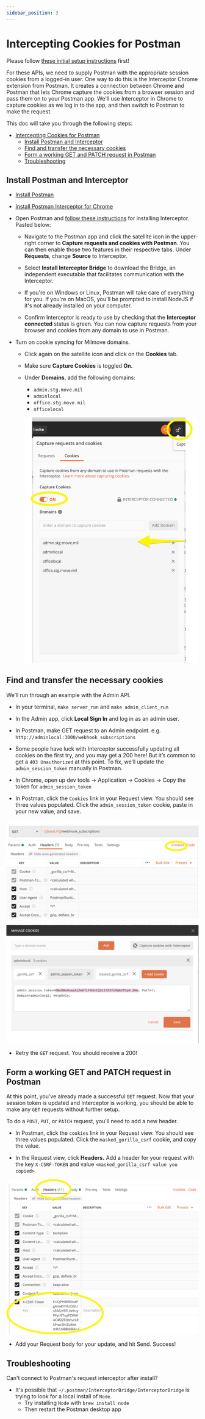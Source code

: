 ```yaml
---
sidebar_position: 3
---
```


# Intercepting Cookies for Postman

Please follow [these initial setup instructions](setting-up-postman.md) first!

For these APIs, we need to supply Postman with the appropriate session cookies from a logged-in user. One way to do this is the Interceptor Chrome extension from Postman. It creates a connection between Chrome and Postman that lets Chrome capture the cookies from a browser session and pass them on to your Postman app. We'll use Interceptor in Chrome to capture cookies as we log in to the app, and then switch to Postman to make the request.

This doc will take you through the following steps:

- [Intercepting Cookies for Postman](#intercepting-cookies-for-postman)
  - [Install Postman and Interceptor](#install-postman-and-interceptor)
  - [Find and transfer the necessary cookies](#find-and-transfer-the-necessary-cookies)
  - [Form a working GET and PATCH request in Postman](#form-a-working-get-and-patch-request-in-postman)
  - [Troubleshooting](#troubleshooting)

## Install Postman and Interceptor

- [Install Postman](https://www.postman.com/)  

- [Install Postman Interceptor for Chrome](https://chrome.google.com/webstore/detail/postman-interceptor/aicmkgpgakddgnaphhhpliifpcfhicfo?hl=en)
- Open Postman and [follow these instructions](https://learning.postman.com/docs/sending-requests/capturing-request-data/interceptor/#installing-interceptor) for installing Interceptor. Pasted below:
  - Navigate to the Postman app and click the satellite icon in the upper-right corner to **Capture requests and cookies with Postman**. You can then enable those two features in their respective tabs. Under **Requests**, change **Source** to Interceptor.

  - Select **Install Interceptor Bridge** to download the Bridge, an independent executable that facilitates communication with the Interceptor.

  - If you're on Windows or Linux, Postman will take care of everything for you. If you're on MacOS, you'll be prompted to install NodeJS if it's not already installed on your computer.

  - Confirm Interceptor is ready to use by checking that the **Interceptor connected** status is green. You can now capture requests from your browser and cookies from any domain to use in Postman.

- Turn on cookie syncing for Milmove domains.
  - Click again on the satellite icon and click on the **Cookies** tab.
  - Make sure **Capture Cookies** is toggled **On.**
  - Under **Domains**, add the following domains:
    - `admin.stg.move.mil`
    - `adminlocal`
    - `office.stg.move.mil`
    - `officelocal`

    ![Screenshot of Postman Interceptor settings](/img/postman/postman_interceptor_add_domains.jpg)

## Find and transfer the necessary cookies

We’ll run through an example with the Admin API.

- In your terminal, `make server_run` and `make admin_client_run`  

- In the Admin app, click **Local Sign In** and log in as an admin user.  

- In Postman, make GET request to an Admin endpoint. e.g. `http://adminlocal:3000/webhook_subscriptions`

- Some people have luck with Interceptor successfully updating all cookies on the first try, and you may get a 200 here! But it’s common to get a `403 Unauthorized` at this point. To fix, we’ll update the `admin_session_token` manually in Postman.

- In Chrome, open up dev tools -> Application -> Cookies -> Copy the token for `admin_session_token`

- In Postman, click the `Cookies` link in your Request view. You should see three values populated. Click the `admin_session_token` cookie, paste in your new value, and save.  

![Screenshot of Cookies link in Postman](/img/postman/postman_cookies_link.jpg)

![Screenshot of Cookies view in Postman](/img/postman/postman_update_admin_session_token.jpg)

- Retry the `GET` request. You should receive a 200!

## Form a working GET and PATCH request in Postman

At this point, you’ve already made a successful `GET` request. Now that your session token is updated and Interceptor is working, you should be able to make any `GET` requests without further setup.

To do a `POST`, `PUT`, or `PATCH` request, you'll need to add a new header.  
  
- In Postman, click the `cookies` link in your Request view. You should see three values populated. Click the `masked_gorilla_csrf` cookie, and copy the value.  

- In the Request view, click **Headers.** Add a header for your request with the key `X-CSRF-TOKEN` and value `<masked_gorilla_csrf value you copied>`

![Screenshot of how to update a header in Postman](/img/postman/postman_update_csrf_header.jpg)

- Add your Request body for your update, and hit Send. Success!

## Troubleshooting

Can't connect to Postman's request interceptor after install?

- It's possible that `~/.postman/InterceptorBridge/InterceptorBridge` is trying to look for a local install of `Node`. 
  - Try installing `Node` with `brew install node`
  - Then restart the Postman desktop app
